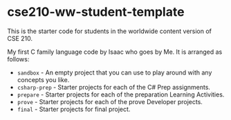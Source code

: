 # cse210-ww-student-template
This is the starter code for students in the worldwide content version of CSE 210.

My first C family language code by Isaac who goes by Me. It is arranged as follows:

* `sandbox` - An empty project that you can use to play around with any concepts you like.
* `csharp-prep` - Starter projects for each of the C# Prep assignments.
* `prepare` - Starter projects for each of the preparation Learning Activities.
* `prove` - Starter projects for each of the prove Developer projects.
* `final` - Starter projects for final project.
